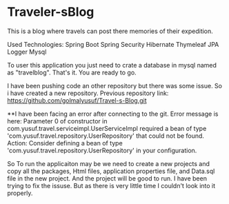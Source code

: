 # Traveler-sBlog
This is a blog where travels can post there memories of their expedition.

Used Technologies: 
  Spring Boot
  Spring Security
  Hibernate
  Thymeleaf
  JPA
  Logger
  Mysql

To user this application you just need to crate a database in mysql named as "travelblog".
That's it. You are ready to go. 

I have been pushing code an other repository but there was some issue. So i have created a new repository.
Previous repository link: https://github.com/golmalyusuf/Travel-s-Blog.git


**I have been facing an error after connecting to the git. Error message is here: 
Parameter 0 of constructor in com.yusuf.travel.serviceimpl.UserServiceImpl required a bean of type 'com.yusuf.travel.repository.UserRepository' that could not be found.
Action:
Consider defining a bean of type 'com.yusuf.travel.repository.UserRepository' in your configuration.


So To run the applicaiton may be we need to create a new projects and copy all the packages, Html files, application properties file, and Data.sql file in the new project. And the project will be good to run. I have been trying to fix the issuse. But as there is very little time I couldn't look into it properly. 


